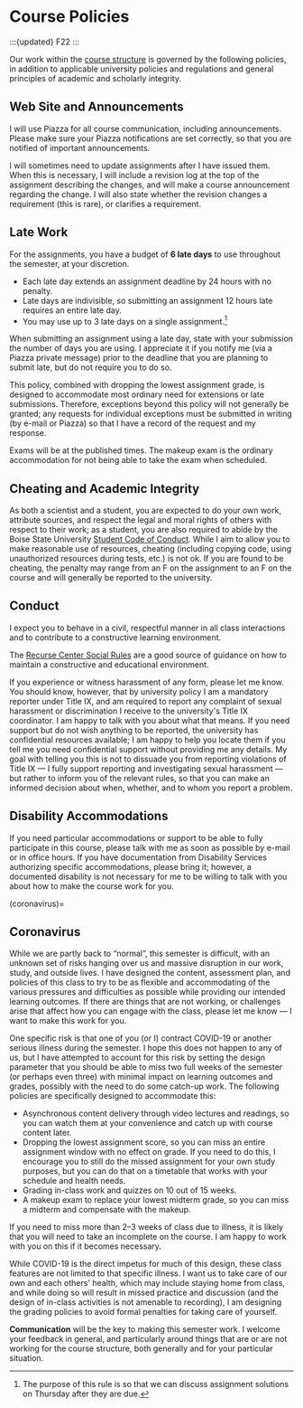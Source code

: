 # Course Policies

:::{updated} F22
:::

Our work within the [course structure](structure) is governed by the following
policies, in addition to applicable university policies and regulations and
general principles of academic and scholarly integrity.

## Web Site and Announcements

I will use Piazza for all course communication, including announcements. Please make sure your
Piazza notifications are set correctly, so that you are notified of important announcements.

I will sometimes need to update assignments after I have issued them. When this is necessary, I will
include a revision log at the top of the assignment describing the changes, and will make a course
announcement regarding the change.  I will also state whether the revision changes a requirement
(this is rare), or clarifies a requirement.

## Late Work

For the assignments, you have a budget of **6 late days** to use throughout the
semester, at your discretion.

*   Each late day extends an assignment deadline by 24 hours with no penalty.
*   Late days are indivisible, so submitting an assignment 12 hours late
    requires an entire late day.
*   You may use up to 3 late days on a single assignment.[^1] 

When submitting an assignment using a late day, state with your submission the
number of days you are using.  I appreciate it if you notify me (via a Piazza
private message) prior to the deadline that you are planning to submit late, but
do not require you to do so.

[^1]: The purpose of this rule is so that we can discuss assignment solutions on
      Thursday after they are due.

This policy, combined with dropping the lowest assignment grade, is designed to
accommodate most ordinary need for extensions or late submissions. Therefore,
exceptions beyond this policy will not generally be granted; any requests for
individual exceptions must be submitted in writing (by e-mail or Piazza) so that
I have a record of the request and my response.

Exams will be at the published times.  The makeup exam is the ordinary
accommodation for not being able to take the exam when scheduled.

## Cheating and Academic Integrity

As both a scientist and a student, you are expected to do your own work, attribute sources, and
respect the legal and moral rights of others with respect to their work; as a student, you are also
required to abide by the Boise State University [Student Code of Conduct][conduct]. While I aim to allow you to
make reasonable use of resources, cheating (including copying code, using unauthorized resources
during tests, etc.) is not ok. If you are found to be cheating, the penalty may range from an F on
the assignment to an F on the course and will generally be reported to the university.

[conduct]: https://www.boisestate.edu/deanofstudents/student-conduct/

## Conduct

I expect you to behave in a civil, respectful manner in all class interactions and to contribute to
a constructive learning environment.

The [Recurse Center Social Rules](https://recurse.com/manual#sub-sec-social-rules) are a good source
of guidance on how to maintain a constructive and educational environment.

If you experience or witness harassment of any form, please let me know.  You
should know, however, that by university policy I am a mandatory reporter under
Title IX, and am required to report any complaint of sexual harassment or
discrimination I receive to the university's Title IX coordinator.  I am happy
to talk with you about what that means.  If you need support but do not wish
anything to be reported, the university has confidential resources available; I
am happy to help you locate them if you tell me you need confidential support
without providing me any details.  My goal with telling you this is not to
dissuade you from reporting violations of Title IX — I fully support reporting
and investigating sexual harassment — but rather to inform you of the relevant
rules, so that you can make an informed decision about when, whether, and to
whom you report a problem.

## Disability Accommodations

If you need particular accommodations or support to be able to fully participate
in this course, please talk with me as soon as possible by e-mail or in office
hours.  If you have documentation from Disability Services authorizing specific
accommodations, please bring it; however, a documented disability is not
necessary for me to be willing to talk with you about how to make the course
work for you.

(coronavirus)=
## Coronavirus

While we are partly back to “normal”, this semester is difficult, with an unknown set of risks
hanging over us and massive disruption in our work, study, and outside lives. I have designed the
content, assessment plan, and policies of this class to try to be as flexible and accommodating of
the various pressures and difficulties as possible while providing our intended learning outcomes.
If there are things that are not working, or challenges arise that affect how you can engage with
the class, please let me know — I want to make this work for you.

One specific risk is that one of you (or I) contract COVID-19 or another serious illness during the
semester.  I hope this does not happen to any of us, but I have attempted to account for this risk
by setting the design parameter that you should be able to miss two full weeks of the semester (or
perhaps even three) with minimal impact on learning outcomes and grades, possibly with the need to
do some catch-up work. The following policies are specifically designed to accommodate this:

- Asynchronous content delivery through video lectures and readings, so you can watch them at your
  convenience and catch up with course content later.
- Dropping the lowest assignment score, so you can miss an entire assignment window with no effect
  on grade.  If you need to do this, I encourage you to still do the missed assignment for your own
  study purposes, but you can do that on a timetable that works with your schedule and health needs.
- Grading in-class work and quizzes on 10 out of 15 weeks.
- A makeup exam to replace your lowest midterm grade, so you can miss a midterm and compensate with
  the makeup.

If you need to miss more than 2–3 weeks of class due to illness, it is likely that you will need to
take an incomplete on the course. I am happy to work with you on this if it becomes necessary.

While COVID-19 is the direct impetus for much of this design, these class features are not limited
to that specific illness.  I want us to take care of our own and each others' health, which may
include staying home from class, and while doing so will result in missed practice and discussion
(and the design of in-class activities is not amenable to recording), I am designing the grading
policies to avoid formal penalties for taking care of yourself.

**Communication** will be the key to making this semester work. I welcome your feedback in general,
and particularly around things that are or are not working for the course structure, both generally
and for your particular situation.
